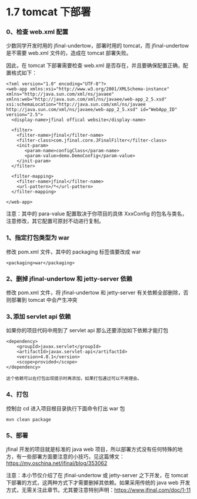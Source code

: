 # 1.7 tomcat 下部署
### 0、检查 web.xml 配置
少数同学开发时用的 jfinal-undertow，部署时用的 tomcat，而 jfinal-undertow 是不需要 web.xml 文件的，造成在 tomcat 部署失败。

因此，在 tomcat 下部署需要检查 web.xml 是否存在，并且要确保配置正确，配置格式如下：
```
<?xml version="1.0" encoding="UTF-8"?>
<web-app xmlns:xsi="http://www.w3.org/2001/XMLSchema-instance" xmlns="http://java.sun.com/xml/ns/javaee" xmlns:web="http://java.sun.com/xml/ns/javaee/web-app_2_5.xsd" xsi:schemaLocation="http://java.sun.com/xml/ns/javaee http://java.sun.com/xml/ns/javaee/web-app_2_5.xsd" id="WebApp_ID" version="2.5">
  <display-name>jfinal offical website</display-name>
  
  <filter>
    <filter-name>jfinal</filter-name>
    <filter-class>com.jfinal.core.JFinalFilter</filter-class>
    <init-param>
       <param-name>configClass</param-name>
       <param-value>demo.DemoConfig</param-value>
    </init-param>
  </filter>
  
  <filter-mapping>
    <filter-name>jfinal</filter-name>
    <url-pattern>/*</url-pattern>
  </filter-mapping>
 
</web-app>
```
注意：其中的 para-value 配置取决于你项目的具体 XxxConfig 的包名与类名，注意修改，其它配置可原封不动进行复制。



### 1、指定打包类型为 war
修改 pom.xml 文件，其中的 packaging 标签值要改成 war
```
<packaging>war</packaging>
```

### 2、删掉 jfinal-undertow 和 jetty-server 依赖
修改 pom.xml 文件，将 jfinal-undertow 和 jetty-server 有关依赖全部删除，否则部署到 tomcat 中会产生冲突

### 3､添加 servlet api 依赖
   如果你的项目代码中用到了 servlet api 那么还要添加如下依赖才能打包
```
<dependency>
    <groupId>javax.servlet</groupId>
    <artifactId>javax.servlet-api</artifactId>
    <version>4.0.1</version>
    <scope>provided</scope>
</dependency>
```
    这个依赖可以在打包出现提示时再添加，如果打包通过可以不用理会。



### 4、打包
控制台 cd 进入项目根目录执行下面命令打出 war 包
```
mvn clean package
```

### 5、部署
jfinal 开发的项目就是标准的 java web 项目，所以部署方式没有任何特殊的地方，有一些部署方面要注意的小技巧，见这篇博文：https://my.oschina.net/jfinal/blog/353062

注意：本小节仅介绍了在 jfinal-undertow 或 jetty-server 之下开发，在 tomcat 下部署的方式，这两种方式下才需要删掉其依赖。如果采用传统的 java web 开发方式，无需关注此章节。尤其要注意特别声明：https://www.jfinal.com/doc/1-11